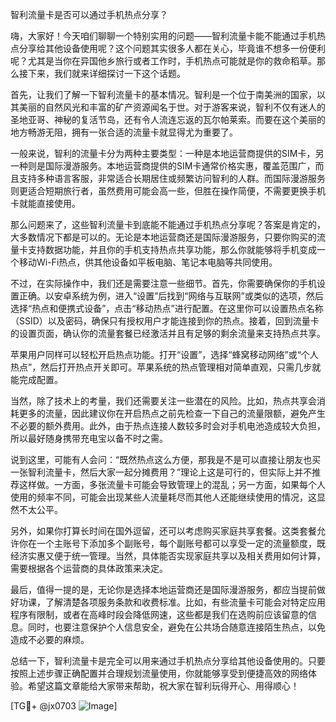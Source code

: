 智利流量卡是否可以通过手机热点分享？

嗨，大家好！今天咱们聊聊一个特别实用的问题——智利流量卡能不能通过手机热点分享给其他设备使用呢？这个问题其实很多人都在关心，毕竟谁不想多一份便利呢？尤其是当你在异国他乡旅行或者工作时，手机热点可能就是你的救命稻草。那么接下来，我们就来详细探讨一下这个话题。

首先，让我们了解一下智利流量卡的基本情况。智利是一个位于南美洲的国家，以其美丽的自然风光和丰富的矿产资源闻名于世。对于游客来说，智利不仅有迷人的圣地亚哥、神秘的复活节岛，还有令人流连忘返的瓦尔帕莱索。而要在这个美丽的地方畅游无阻，拥有一张合适的流量卡就显得尤为重要了。

一般来说，智利的流量卡分为两种主要类型：一种是本地运营商提供的SIM卡，另一种则是国际漫游服务。本地运营商提供的SIM卡通常价格实惠，覆盖范围广，而且支持多种语言客服，非常适合长期居住或频繁访问智利的人群。而国际漫游服务则更适合短期旅行者，虽然费用可能会高一些，但胜在操作简便，不需要更换手机卡就能直接使用。

那么问题来了，这些智利流量卡到底能不能通过手机热点分享呢？答案是肯定的，大多数情况下都是可以的。无论是本地运营商还是国际漫游服务，只要你购买的流量卡支持数据功能，并且你的手机支持热点共享功能，那么你就能够将手机变成一个移动Wi-Fi热点，供其他设备如平板电脑、笔记本电脑等共同使用。

不过，在实际操作中，我们还是需要注意一些细节。首先，你需要确保你的手机设置正确。以安卓系统为例，进入“设置”后找到“网络与互联网”或类似的选项，然后选择“热点和便携式设备”，点击“移动热点”进行配置。在这里你可以设置热点名称（SSID）以及密码，确保只有授权用户才能连接到你的热点。接着，回到流量卡的设置页面，确认你的流量套餐已经激活并且有足够的剩余流量来支持热点共享。

苹果用户同样可以轻松开启热点功能。打开“设置”，选择“蜂窝移动网络”或“个人热点”，然后打开热点开关即可。苹果系统的热点管理相对简单直观，只需几步就能完成配置。

当然，除了技术上的考量，我们还需要关注一些潜在的风险。比如，热点共享会消耗更多的流量，因此建议你在开启热点之前先检查一下自己的流量限额，避免产生不必要的额外费用。此外，由于热点连接人数较多时会对手机电池造成较大负担，所以最好随身携带充电宝以备不时之需。

说到这里，可能有人会问：“既然热点这么方便，那我是不是可以直接让朋友也买一张智利流量卡，然后大家一起分摊费用？”理论上这是可行的，但实际上并不推荐这样做。一方面，多张流量卡可能会导致管理上的混乱；另一方面，如果每个人使用的频率不同，可能会出现某些人流量耗尽而其他人还能继续使用的情况，这显然不太公平。

另外，如果你打算长时间在国外逗留，还可以考虑购买家庭共享套餐。这类套餐允许你在一个主账号下添加多个副账号，每个副账号都可以享受一定的流量额度，既经济实惠又便于统一管理。当然，具体能否实现家庭共享以及相关费用如何计算，需要根据各个运营商的具体政策来决定。

最后，值得一提的是，无论你是选择本地运营商还是国际漫游服务，都应当提前做好功课，了解清楚各项服务条款和收费标准。比如，有些流量卡可能会对特定应用程序有限制，或者在高峰时段会降低网速，这些都是我们在选购前应该留意的信息。同时，也要注意保护个人信息安全，避免在公共场合随意连接陌生热点，以免造成不必要的麻烦。

总结一下，智利流量卡是完全可以用来通过手机热点分享给其他设备使用的。只要按照上述步骤正确配置并合理规划流量使用，你就能够享受到便捷高效的网络体验。希望这篇文章能给大家带来帮助，祝大家在智利玩得开心、用得顺心！

[TG💪+ @jx0703 ![Image](https://github.com/user-attachments/assets/dbca1d08-cadb-493c-b0ec-ad6f7a83f270)]